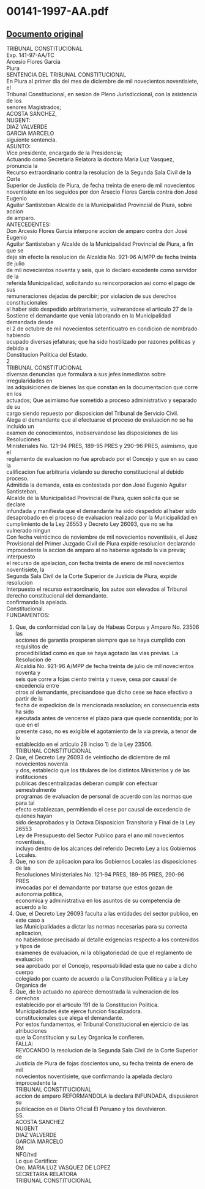 
00141-1997-AA.pdf
=================
  
[Documento original](https://tc.gob.pe/jurisprudencia/1998/00141-1997-AA.pdf)  
---  
TRIBUNAL CONSTITUCIONAL  
Exp. 141-97-AA/TC  
Arcesio Flores Garcia  
Piura  
SENTENCIA DEL TRIBUNAL CONSTITUCIONAL  
En Piura al primer dia del mes de diciembre de mil novecientos noventisiete, el  
Tribunal Constitucional, en sesion de Pleno Jurisdiccional, con la asistencia de los  
senores Magistrados;  
ACOSTA SANCHEZ,  
NUGENT:  
DIAZ VALVERDE  
GARCIA MARCELO  
siguiente sentencia.  
ASUNTO:  
Vice presidente, encargado de la Presidencia;  
Actuando como Secretaria Relatora la doctora Maria Luz Vasquez, pronuncia la  
Recurso extraordinario contra la resolucion de la Segunda Sala Civil de la Corte  
Superior de Justicia de Piura, de fecha treinta de enero de mil novecientos  
noventisiete en los seguidos por don Arsecio Flores Garcia contra don José Eugenio  
Aguilar Santisteban Alcalde de la Municipalidad Provincial de Piura, sobre accion  
de amparo.  
ANTECEDENTES:  
Don Arcesio Flores Garcia interpone accion de amparo contra don José Eugenio  
Aguilar Santisteban y Alcalde de la Municipalidad Provincial de Piura, a fin que se  
deje sin efecto la resolucion de Alcaldia No. 921-96 A/MPP de fecha treinta de julio  
de mil novecientos noventa y seis, que lo declaro excedente como servidor de la  
referida Municipalidad, solicitando su reincorporacion asi como el pago de sus  
remuneraciones dejadas de percibir; por violacion de sus derechos constitucionales  
al haber sido despedido arbitrariamente, vulnerandose el articulo 27 de la  
Sostiene el demandante que venia laborando en la Municipalidad demandada desde  
el 2 de octubre de mil novecientos setenticuatro en condicion de nombrado habiendo  
ocupado diversas jefaturas; que ha sido hostilizado por razones politicas y debido a  
Constitucion Politica del Estado.  
2  
TRIBUNAL CONSTITUCIONAL  
diversas denuncias que formulara a sus jefes inmediatos sobre irregularidades en  
las adquisiciones de bienes las que constan en la documentacion que corre en los  
actuados; Que asimismo fue sometido a proceso administrativo y separado de su  
cargo siendo repuesto por disposicion del Tribunal de Servicio Civil.  
Alega el demandante que al efectuarse el proceso de evaluacion no se ha incluido un  
examen de conocimientos, inobservandose las disposiciones de las Resoluciones  
Ministeriales No. 121-94 PRES, 189-95 PRES y 290-96 PRES, asimismo, que el  
reglamento de evaluacion no fue aprobado por el Concejo y que en su caso la  
calificacion fue arbitraria violando su derecho constitucional al debido proceso.  
Admitida la demanda, esta es contestada por don José Eugenio Aguilar Santisteban,  
Alcalde de la Municipalidad Provincial de Piura, quien solicita que se declare  
infundada y manifiesta que el demandante ha sido despedido al haber sido  
desaprobado en el proceso de evaluacion realizado por la Municipalidad en  
cumplimiento de la Ley 26553 y Decreto Ley 26093, que no se ha vulnerado ningun  
Con fecha veinticinco de noviembre de mil novecientos noventiséis, el Juez  
Provisional del Primer Juzgado Civil de Piura expide resolucion declarando  
improcedente la accion de amparo al no haberse agotado la via previa; interpuesto  
el recurso de apelacion, con fecha treinta de enero de mil novecientos noventisiete, la  
Segunda Sala Civil de la Corte Superior de Justicia de Piura, expide resolucion  
Interpuesto el recurso extraordinario, los autos son elevados al Tribunal  
derecho constitucional del demandante.  
confirmando la apelada.  
Constitucional.  
FUNDAMENTOS:  
1. Que, de conformidad con la Ley de Habeas Corpus y Amparo No. 23506 las  
acciones de garantia prosperan siempre que se haya cumplido con requisitos de  
procedibilidad como es que se haya agotado las vias previas. La Resolucion de  
Alcaldia No. 921-96 A/MPP de fecha treinta de julio de mil novecientos noventa y  
seis que corre a fojas ciento treinta y nueve, cesa por causal de excedencia entre  
otros al demandante, precisandose que dicho cese se hace efectivo a partir de la  
fecha de expedicion de la mencionada resolucion; en consecuencia esta ha sido  
ejecutada antes de vencerse el plazo para que quede consentida; por lo que en el  
presente caso, no es exigible el agotamiento de la via previa, a tenor de lo  
establecido en el articulo 28 inciso 1) de la Ley 23506.  
TRIBUNAL CONSTITUCIONAL  
2. Que, el Decreto Ley 26093 de veintiocho de diciembre de mil novecientos noventa  
y dos, establecio que los titulares de los distintos Ministerios y de las instituciones  
publicas descentralizadas deberan cumplir con efectuar semestralmente  
programas de evaluacion de personal de acuerdo con las normas que para tal  
efecto establezcan, permitiendo el cese por causal de excedencia de quienes hayan  
sido desaprobados y la Octava Disposicion Transitoria y Final de la Ley 26553  
Ley de Presupuesto del Sector Publico para el ano mil novecientos noventiséis,  
incluyo dentro de los alcances del referido Decreto Ley a los Gobiernos Locales.  
3. Que, no son de aplicacion para los Gobiernos Locales las disposiciones de las  
Resoluciones Ministeriales No. 121-94 PRES, 189-95 PRES, 290-96 PRES  
invocadas por el demandante por tratarse que estos gozan de autonomia politica,  
economica y administrativa en los asuntos de su competencia de acuerdo a lo  
4. Que, el Decreto Ley 26093 faculta a las entidades del sector publico, en este caso a  
las Municipalidades a dictar las normas necesarias para su correcta aplicacion,  
no habiéndose precisado al detalle exigencias respecto a los contenidos y tipos de  
examenes de evaluacion, ni la obligatoriedad de que el reglamento de evaluacion  
sea aprobado por el Concejo, responsabilidad esta que no cabe a dicho cuerpo  
colegiado por cuanto de acuerdo a la Constitucion Politica y a la Ley Organica de  
5. Que, de lo actuado no aparece demostrada la vulneracion de los derechos  
establecido por el articulo 191 de la Constitucion Politica.  
Municipalidades éste ejerce funcion fiscalizadora.  
constitucionales que alega el demandante.  
Por estos fundamentos, el Tribunal Constitucional en ejercicio de las atribuciones  
que la Constitucion y su Ley Organica le confieren.  
FALLA:  
REVOCANDO la resolucion de la Segunda Sala Civil de la Corte Superior de  
Justicia de Piura de fojas doscientos uno, su fecha treinta de enero de mil  
novecientos noventisiete, que confirmando la apelada declaro improcedente la  
TRIBUNAL CONSTITUCIONAL  
accion de amparo REFORMANDOLA la declara INFUNDADA, dispusieron su  
publicacion en el Diario Oficial El Peruano y los devolvieron.  
SS.  
ACOSTA SANCHEZ  
NUGENT  
DIAZ VALVERDE  
GARCIA MARCELO  
RM  
NFG/tvd  
Lo que Certifico:  
Oro. MARIA LUZ VASQUEZ DE LOPEZ  
SECRETARIA RELATORA  
TRIBUNAL CONSTITUCIONAL